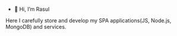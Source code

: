 - 👋 Hi, I’m Rasul

Here I carefully store and develop my SPA applications(JS, Node.js, MongoDB) and services.
